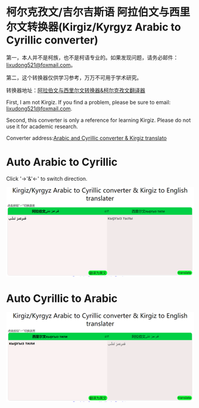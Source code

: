# 柯尔克孜文/吉尔吉斯语 阿拉伯文与西里尔文转换器(Kirgiz/Kyrgyz Arabic to Cyrillic converter)

第一，本人并不是柯族，也不是柯语专业的。如果发现问题，请务必邮件：lixudong521@foxmail.com。

第二，这个转换器仅供学习参考，万万不可用于学术研究。

转换器地址：[阿拉伯文与西里尔文转换器&柯尔克孜文翻译器](https://www.ivdone.top/wordpress/Kyrgyz/Kyrgyz-Arabic-trs-Cyrillic.html "阿拉伯文与西里尔文转换器")

First, I am not Kirgiz. If you find a problem, please be sure to email: lixudong521@foxmail.com.

Second, this converter is only a reference for learning Kirgiz. Please do not use it for academic research.

Converter address:[Arabic and Cyrillic converter & Kirgiz translato](https://www.ivdone.top/wordpress/Kyrgyz/Kyrgyz-Arabic-trs-Cyrillic.html "Kirgiz/Kyrgyz Arabic to Cyrillic converter")

# Auto Arabic to Cyrillic
Click '->'&'<-' to switch direction.

<img src="Arabic to Cyrillic.PNG">

# Auto Cyrillic to Arabic 

<img src="Cyrillic to Arabic.PNG">
